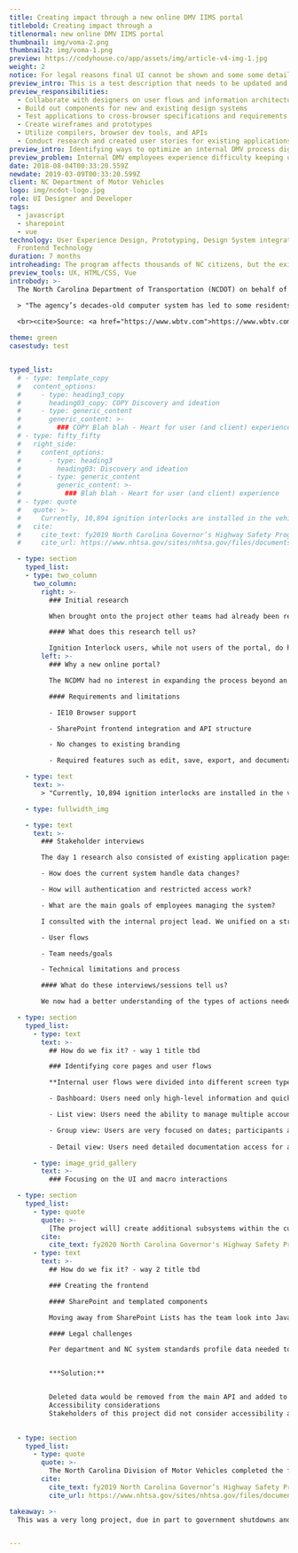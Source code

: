 ```yaml
---
title: Creating impact through a new online DMV IIMS portal
titlebold: Creating impact through a 
titlenormal: new online DMV IIMS portal
thumbnail: img/voma-2.png
thumbnail2: img/voma-1.png
preview: https://codyhouse.co/app/assets/img/article-v4-img-1.jpg
weight: 2
notice: For legal reasons final UI cannot be shown and some some details have been omitted.
preview_intro: This is a test description that needs to be updated and added to all case studies. Perhaps even added to the articles. 
preview_responsibilities:
  - Collaborate with designers on user flows and information architecture
  - Build out components for new and existing design systems
  - Test applications to cross-browser specifications and requirements
  - Create wireframes and prototypes
  - Utilize compilers, browser dev tools, and APIs
  - Conduct research and created user stories for existing applications
preview_intro: Identifying ways to optimize an internal DMV process digitally. The North Carolina Department of Transportation (NCDOT) Ignition Interlock Program team needed a new online system for managing the program. The new system would need to still support the legacy system’s data and its user’s needs.
preview_problem: Internal DMV employees experience difficulty keeping up with backlog and lack of needed features. 
date: 2018-08-04T00:33:20.559Z
newdate: 2019-03-09T00:33:20.599Z
client: NC Department of Motor Vehicles
logo: img/ncdot-logo.jpg
role: UI Designer and Developer
tags:
  - javascript
  - sharepoint
  - vue
technology: User Experience Design, Prototyping, Design System integration,
  Frontend Technology
duration: 7 months
introheading: The program affects thousands of NC citizens, but the existing system is broken. How do we fix it?
preview_tools: UX, HTML/CSS, Vue
introbody: >-
  The North Carolina Department of Transportation (NCDOT) on behalf of the North Carolina Driver and Motor Vehicles (NCDMV) assigned a team to improve the Ignition Interlock Management System (IIMS). This team required a new online system due to being overloaded with manual entry tasks and physical forms, often prone to user error.

  > "The agency’s decades-old computer system has led to some residents being able to continue driving even though their license should be suspended and other residents unable to renew."
  
  <br><cite>Source: <a href="https://www.wbtv.com">https://www.wbtv.com</a></cite>

theme: green
casestudy: test


typed_list:
  # - type: template_copy
  #   content_options:
  #     - type: heading3_copy
  #       heading03_copy: COPY Discovery and ideation      
  #     - type: generic_content
  #       generic_content: >-
  #         ### COPY Blah blah - Heart for user (and client) experience
  # - type: fifty_fifty
  #   right_side:
  #     content_options:
  #       - type: heading3
  #         heading03: Discovery and ideation      
  #       - type: generic_content
  #         generic_content: >-
  #           ### Blah blah - Heart for user (and client) experience
  # - type: quote
  #   quote: >-
  #     Currently, 10,894 ignition interlocks are installed in the vehicles of DWI offenders in North Carolina. […] Prior to implementation of the new web-based system, the NCDMV had been implementing the ignition interlock program through labor intensive, manual processes.
  #   cite: 
  #     cite_text: fy2019 North Carolina Governor’s Highway Safety Program annual report
  #     cite_url: https://www.nhtsa.gov/sites/nhtsa.gov/files/documents/fy2019_annual_report_-_north_carolina_governors_highway_safety_program.pdf

  - type: section
    typed_list:
    - type: two_column
      two_column:  
        right: >-
          ### Initial research

          When brought onto the project other teams had already been researching, interviewing users, and working on the legislation involved in getting the project started for years. Day 1 was analyzing the existing research, locating gaps that could be actioned upon with new research/interviews, creating a project outline, and identifying limitations. 

          #### What does this research tell us? 

          Ignition Interlock users, while not users of the portal, do have specific needs that affect how this application works. The main benefit (or need) of these individuals is to ensure that their data is up to date, synced properly with important events, and that PII documentation is handled securely.
        left: >-
          ### Why a new online portal?

          The NCDMV had no interest in expanding the process beyond an internal application, but improving the existing one. The existing application was limited and for the process to work it required over half of the labor to be manual entry. That was the identified issue. Appropriate improvents and features were prioritized to benefit new and existing participants, as well as vendors of the IIMS monitoring devices. 

          #### Requirements and limitations

          - IE10 Browser support

          - SharePoint frontend integration and API structure

          - No changes to existing branding

          - Required features such as edit, save, export, and documentation access

    - type: text
      text: >-
        > "Currently, 10,894 ignition interlocks are installed in the vehicles of DWI offenders in North Carolina. [...] Prior to implementation of the new web-based system, the NCDMV had been implementing the ignition interlock program through labor intensive, manual processes."<cite>Source: <a href="https://www.nhtsa.gov/sites/nhtsa.gov/files/documents/fy2019_annual_report_-_north_carolina_governors_highway_safety_program.pdf">fy2019 North Carolina Governor's Highway Safety Program annual report</a></cite>

    - type: fullwidth_img

    - type: text
      text: >-
        ### Stakeholder interviews

        The day 1 research also consisted of existing application pages and database information. This gave a good idea of the types of information that would need to be stored, parent-child relationships, and possible UI groups. With the interlock participant in mind we now turned to the end-user, IIMS DMV employees in charge of managing the data. We sought to answer questions such as:

        - How does the current system handle data changes?

        - How will authentication and restricted access work?

        - What are the main goals of employees managing the system?

        I consulted with the internal project lead. We unified on a strategy before driving downtown to meet with the project owner. We defined:

        - User flows 

        - Team needs/goals 

        - Technical limitations and process

        #### What do these interviews/sessions tell us? 

        We now had a better understanding of the types of actions needed to manage a participant: create, edit, modify, delete, etc. Special attention was made to important dates/decisions and how that information would be alerted to employees and vendors monitoring accounts. If dates were missed or no action was taken, decisions were made on what kind of automated actions would occur. The employee’s main needs are accuracy, ease of access, and download options.

  - type: section
    typed_list:
      - type: text
        text: >-
          ## How do we fix it? - way 1 title tbd

          ### Identifying core pages and user flows

          **Internal user flows were divided into different screen types:**

          - Dashboard: Users need only high-level information and quick access to reporting options

          - List view: Users need the ability to manage multiple accounts simultaneously and are more focused on who and where

          - Group view: Users are very focused on dates; participants are grouped by action item deadline dates
          
          - Detail view: Users need detailed documentation access for a specific participant to aid in preparing resources or violation resolutions 

      - type: image_grid_gallery
        text: >-
          ### Focusing on the UI and macro interactions 

  - type: section
    typed_list:
      - type: quote
        quote: >-
          [The project will] create additional subsystems within the current IIMS system that will be integrated to allow for a completely automated process across business units within the DMV for managing all aspects of the Ignition Interlock Program.
        cite: 
          cite_text: fy2020 North Carolina Governor's Highway Safety Program annual report
      - type: text
        text: >-
          ## How do we fix it? - way 2 title tbd

          ### Creating the frontend

          #### SharePoint and templated components 

          Moving away from SharePoint Lists has the team look into JavaScript templating languages with would allow more flexibility while still being browser compatible. The final portal is built with a combination of ASP.Net Core and VUEjs. Atomic design methodology was used to create reusable components. 

          #### Legal challenges

          Per department and NC system standards profile data needed to be retained for years. Users also needed to be able to remove accounts whether due to error or dismissal from the program.


          ***Solution:**


          Deleted data would be removed from the main API and added to a separate API for deleted accounts. This delete API would auto remove data after a certain amount of time, according to state regulations. This process would allow users deleted in error to be reinstated.
          Accessibility considerations
          Stakeholders of this project did not consider accessibility a huge concern since the application was not public-facing. If you have some familiarity with UX and WCAG you’ll know that internal applications need to be compliant too. People will need to access it so make it a good experience. During frontend development attention was given to accessibility issues I could control such as headings, tables, and some interactive elements. I briefed the team that would be managing the code base going forward on best practices and easy-to implement improvements if both backend and frontend worked together to make it happen.
       

  - type: section
    typed_list:
      - type: quote
        quote: >-
          The North Carolina Division of Motor Vehicles completed the first year of a two year project to enhance the Ignition Interlock Management System. [The] project was successful in the initial setup and implementation phase and is on track to complete the project in year two.
        cite: 
          cite_text: fy2019 North Carolina Governor’s Highway Safety Program annual report
          cite_url: https://www.nhtsa.gov/sites/nhtsa.gov/files/documents/fy2019_annual_report_-_north_carolina_governors_highway_safety_program.pdf

takeaway: >-
  This was a very long project, due in part to government shutdowns and COVID furloughs. However this project was a fantastic experience in working directly with multiple teams and organizing several interviews and walkthroughs.  The project was able to enter beta early into 2021 fiscal funding year which allowed plenty of QA time and addressing secondary features such as loading times. The end result was highly praised by the internal team which now uses this application daily. 🎉


---
```


